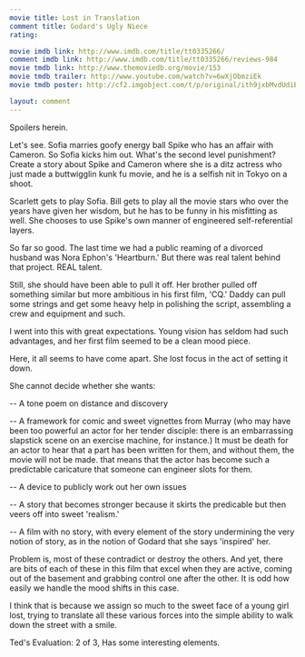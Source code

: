 ```yaml
---
movie title: Lost in Translation
comment title: Godard's Ugly Niece
rating: 

movie imdb link: http://www.imdb.com/title/tt0335266/
comment imdb link: http://www.imdb.com/title/tt0335266/reviews-984
movie tmdb link: http://www.themoviedb.org/movie/153
movie tmdb trailer: http://www.youtube.com/watch?v=6wXjObmziEk
movie tmdb poster: http://cf2.imgobject.com/t/p/original/ith9jxbMvdUdiEq2aVdPI9JtsLR.jpg

layout: comment
---
```


Spoilers herein.

Let's see. Sofia marries goofy energy ball Spike who has an affair with Cameron. So Sofia  kicks him out. What's the second level punishment? Create a story about Spike and Cameron  where she is a ditz actress who just made a buttwigglin kunk fu movie, and he is a selfish nit  in Tokyo on a shoot.

Scarlett gets to play Sofia. Bill gets to play all the movie stars who over the years have given  her wisdom, but he has to be funny in his misfitting as well. She chooses to use Spike's own  manner of engineered self-referential layers.

So far so good. The last time we had a public reaming of a divorced husband was Nora  Ephon's 'Heartburn.' But there was real talent behind that project. REAL talent.

Still, she should have been able to pull it off. Her brother pulled off something similar but  more ambitious in his first film, 'CQ.' Daddy can pull some strings and get some heavy help  in polishing the script, assembling a crew and equipment and such.

I went into this with great expectations. Young vision has seldom had such advantages, and  her first film seemed to be a clean mood piece.

Here, it all seems to have come apart. She lost focus in the act of setting it down.

She cannot decide whether she wants:

-- A tone poem on distance and discovery

-- A framework for comic and sweet vignettes from Murray (who may have been too  powerful an actor for her tender disciple: there is an embarrassing slapstick scene on an  exercise machine, for instance.) It must be death for an actor to hear that a part has been  written for them, and without them, the movie will not be made. that means that the actor  has become such a predictable caricature that someone can engineer slots for them.

-- A device to publicly work out her own issues

-- A story that becomes stronger because it skirts the predicable but then veers off into  sweet 'realism.'

-- A film with no story, with every element of the story undermining the very notion of story,  as in the notion of Godard that she says 'inspired' her.

Problem is, most of these contradict or destroy the others. And yet, there are bits of each of  these in this film that excel when they are active, coming out of the basement and grabbing  control one after the other. It is odd how easily we handle the mood shifts in this case.

I think that is because we assign so much to the sweet face of a young girl lost, trying to  translate all these various forces into the simple ability to walk down the street with a smile.

Ted's Evaluation: 2 of 3, Has some interesting elements.